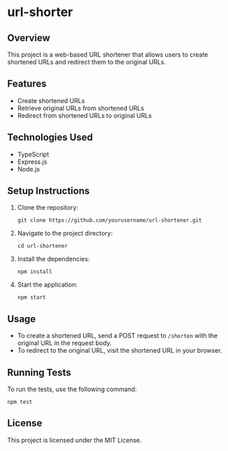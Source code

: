 # url-shorter

## Overview
This project is a web-based URL shortener that allows users to create shortened URLs and redirect them to the original URLs.

## Features
- Create shortened URLs
- Retrieve original URLs from shortened URLs
- Redirect from shortened URLs to original URLs

## Technologies Used
- TypeScript
- Express.js
- Node.js

## Setup Instructions
1. Clone the repository:
   ```
   git clone https://github.com/yourusername/url-shortener.git
   ```
2. Navigate to the project directory:
   ```
   cd url-shortener
   ```
3. Install the dependencies:
   ```
   npm install
   ```
4. Start the application:
   ```
   npm start
   ```

## Usage
- To create a shortened URL, send a POST request to `/shorten` with the original URL in the request body.
- To redirect to the original URL, visit the shortened URL in your browser.

## Running Tests
To run the tests, use the following command:
```
npm test
```

## License
This project is licensed under the MIT License.